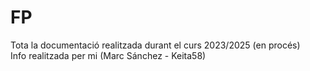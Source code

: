 # FP
Tota la documentació realitzada durant el curs 2023/2025 (en procés)\
Info realitzada per mi (Marc Sánchez - Keita58)
